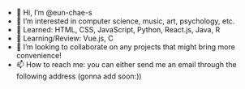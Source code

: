 - 👋 Hi, I’m @eun-chae-s
- 👀 I’m interested in computer science, music, art, psychology, etc.
- 🌱 Learned: HTML, CSS, JavaScript, Python, React.js, Java, R
- 🌱 Learning/Review: Vue.js, C
- 💞️ I’m looking to collaborate on any projects that might bring more convenience!
- 📫 How to reach me: you can either send me an email through the following address (gonna add soon:))

<!---
eun-chae-s/eun-chae-s is a ✨ special ✨ repository because its `README.md` (this file) appears on your GitHub profile.
You can click the Preview link to take a look at your changes.
--->
